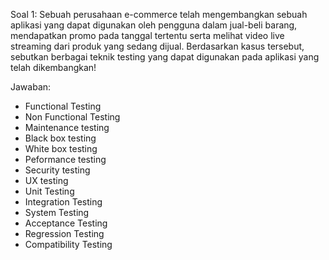 Soal 1:
Sebuah perusahaan e-commerce telah mengembangkan sebuah aplikasi yang dapat digunakan oleh pengguna dalam jual-beli barang, mendapatkan promo pada tanggal tertentu serta melihat video live streaming dari produk yang sedang dijual. Berdasarkan kasus tersebut, sebutkan berbagai teknik testing yang dapat digunakan pada aplikasi yang telah dikembangkan!

Jawaban: 
- Functional Testing
- Non Functional Testing
- Maintenance testing
- Black box testing
- White box testing
- Peformance testing
- Security testing
- UX testing
- Unit Testing
- Integration Testing
- System Testing
- Acceptance Testing
- Regression Testing
- Compatibility Testing
